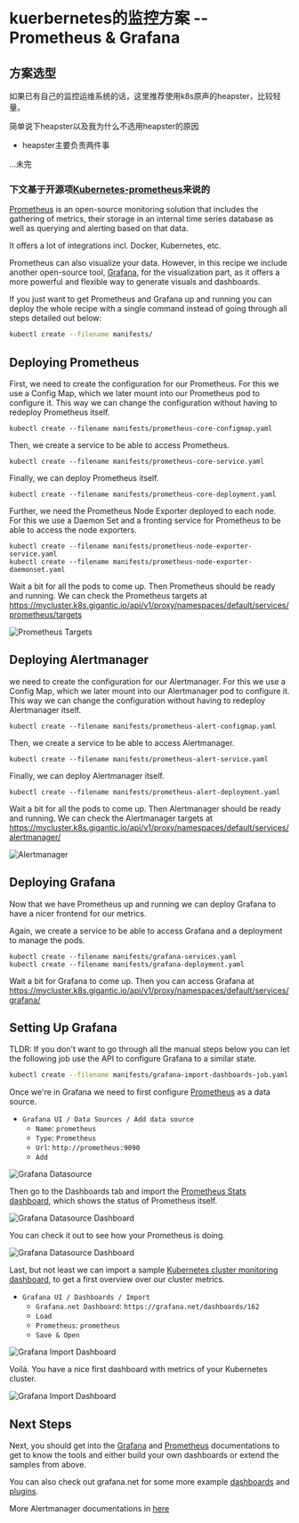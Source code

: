 # kuerbernetes的监控方案 -- Prometheus & Grafana

## 方案选型
如果已有自己的监控运维系统的话，这里推荐使用k8s原声的heapster，比较轻量。

简单说下heapster以及我为什么不选用heapster的原因
* heapster主要负责两件事

...未完

### 下文基于开源项[Kubernetes-prometheus](https://github.com/xiaoping378/kubernetes-prometheus)来说的
[Prometheus](https://prometheus.io/) is an open-source monitoring solution that includes the gathering of metrics, their storage in an internal time series database as well as querying and alerting based on that data.

It offers a lot of integrations incl. Docker, Kubernetes, etc.

Prometheus can also visualize your data. However, in this recipe we include another open-source tool, [Grafana](http://grafana.org/), for the visualization part, as it offers a more powerful and flexible way to generate visuals and dashboards.

If you just want to get Prometheus and Grafana up and running you can deploy the whole recipe with a single command instead of going through all steps detailed out below:

```bash
kubectl create --filename manifests/
```

## Deploying Prometheus

First, we need to create the configuration for our Prometheus. For this we use a Config Map, which we later mount into our Prometheus pod to configure it. This way we can change the configuration without having to redeploy Prometheus itself.

`kubectl create --filename manifests/prometheus-core-configmap.yaml`

Then, we create a service to be able to access Prometheus.

`kubectl create --filename manifests/prometheus-core-service.yaml`

Finally, we can deploy Prometheus itself.

`kubectl create --filename manifests/prometheus-core-deployment.yaml`

Further, we need the Prometheus Node Exporter deployed to each node. For this we use a Daemon Set and a fronting service for Prometheus to be able to access the node exporters.

```
kubectl create --filename manifests/prometheus-node-exporter-service.yaml
kubectl create --filename manifests/prometheus-node-exporter-daemonset.yaml
```

Wait a bit for all the pods to come up. Then Prometheus should be ready and running. We can check the Prometheus targets at https://mycluster.k8s.gigantic.io/api/v1/proxy/namespaces/default/services/prometheus/targets

![Prometheus Targets](/assets/prometheus_targets.png)

## Deploying Alertmanager
we need to create the configuration for our Alertmanager. For this we use a Config Map, which we later mount into our Alertmanager pod to configure it. This way we can change the configuration without having to redeploy Alertmanager itself.

`kubectl create --filename manifests/prometheus-alert-configmap.yaml`

Then, we create a service to be able to access Alertmanager.

`kubectl create --filename manifests/prometheus-alert-service.yaml`

Finally, we can deploy Alertmanager itself.

`kubectl create --filename manifests/prometheus-alert-deployment.yaml`


Wait a bit for all the pods to come up. Then Alertmanager should be ready and running. We can check the Alertmanager targets at
https://mycluster.k8s.gigantic.io/api/v1/proxy/namespaces/default/services/alertmanager/

![Alertmanager](/assets/alertmanager.png)


## Deploying Grafana

Now that we have Prometheus up and running we can deploy Grafana to have a nicer frontend for our metrics.

Again, we create a service to be able to access Grafana and a deployment to manage the pods.

```
kubectl create --filename manifests/grafana-services.yaml
kubectl create --filename manifests/grafana-deployment.yaml
```

Wait a bit for Grafana to come up. Then you can access Grafana at https://mycluster.k8s.gigantic.io/api/v1/proxy/namespaces/default/services/grafana/

## Setting Up Grafana

TLDR: If you don't want to go through all the manual steps below you can let the following job use the API to configure Grafana to a similar state.

```bash
kubectl create --filename manifests/grafana-import-dashboards-job.yaml
```

Once we're in Grafana we need to first configure [Prometheus](https://grafana.net/plugins/prometheus) as a data source.

- `Grafana UI / Data Sources / Add data source`
	- `Name`: `prometheus`
	- `Type`: `Prometheus`
	- `Url`: `http://prometheus:9090`
	- `Add`

![Grafana Datasource](/assets/grafana_datasource.png)

Then go to the Dashboards tab and import the [Prometheus Stats dashboard](https://grafana.net/dashboards/2), which shows the status of Prometheus itself.

![Grafana Datasource Dashboard](/assets/grafana_datasource_dashboard.png)

You can check it out to see how your Prometheus is doing.

![Grafana Datasource Dashboard](/assets/grafana_prometheus_stats.png)

Last, but not least we can import a sample [Kubernetes cluster monitoring dashboard](https://grafana.net/dashboards/162), to get a first overview over our cluster metrics.

-  `Grafana UI / Dashboards / Import`
	- `Grafana.net Dashboard`: `https://grafana.net/dashboards/162`
	- `Load`
	- `Prometheus`: `prometheus`
	- `Save & Open`

![Grafana Import Dashboard](/assets/grafana_import_dashboard.png)

Voilá. You have a nice first dashboard with metrics of your Kubernetes cluster.

![Grafana Import Dashboard](/assets/grafana_cluster_overview.png)

## Next Steps

Next, you should get into the [Grafana](http://docs.grafana.org/) and [Prometheus](https://prometheus.io/docs/introduction/overview/) documentations to get to know the tools and either build your own dashboards or extend the samples from above.

You can also check out grafana.net for some more example [dashboards](https://grafana.net/dashboards) and [plugins](https://grafana.net/plugins).

More Alertmanager documentations in [here](https://prometheus.io/docs/alerting/overview/)
